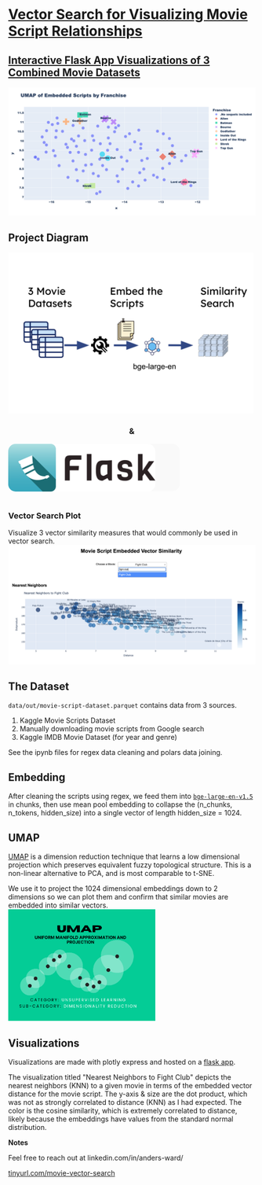 # [Vector Search for Visualizing Movie Script Relationships](https://tinyurl.com/movie-vector-search)
## [Interactive Flask App Visualizations of 3 Combined Movie Datasets](https://tinyurl.com/movie-vector-search)

![alt text](static/images/plot_0.png "UMAP of Embedded Scripts by Franchise")

## Project Diagram
<img src="static/images/Project-Diagram.png" alt="Project Diagram" width="500"/>

### <p style="text-align: center; 'font-size:8px'">&</p>

<div style="background-color: #f9f9f9; width: 350px; height: 96px; padding: 0; border-radius: 15px;">
  <div style="padding-right: 50px;">
    <img src="static/images/flask-horizontal.webp" alt="UMAP" width="300" style="border-radius: 15px;"/>
  </div>
</div>
<br />

### Vector Search Plot
Visualize 3 vector similarity measures that would commonly be used in vector search.
<img src="static/images/nearest-neighbors-fight-club.png" alt="Nearest Neighbors to Fight Club" width="1500" />

## The Dataset
`data/out/movie-script-dataset.parquet` contains data from 3 sources.
1) Kaggle Movie Scripts Dataset
2) Manually downloading movie scripts from Google search
3) Kaggle IMDB Movie Dataset (for year and genre)

See the ipynb files for regex data cleaning and polars data joining.

## Embedding
After cleaning the scripts using regex, we feed them into [`bge-large-en-v1.5`](https://huggingface.co/BAAI/bge-large-en)  in chunks, then use mean pool embedding to collapse the (n_chunks, n_tokens, hidden_size) into a single vector of length hidden_size = 1024.

## UMAP
[UMAP](https://umap-learn.readthedocs.io/en/latest/) is a dimension reduction technique that learns a low dimensional projection which preserves equivalent fuzzy topological structure. This is a non-linear alternative to PCA, and is most comparable to t-SNE.

We use it to project the 1024 dimensional embeddings down to 2 dimensions so we can plot them and confirm that similar movies are embedded into similar vectors.
<br />
<img src="static/images/umap-picture.png" alt="UMAP" width="300"/>


## Visualizations
Visualizations are made with plotly express and hosted on a [flask app](tinyurl.com/movie-vector-search). 

The visualization titled "Nearest Neighbors to Fight Club" depicts the nearest neighbors (KNN) to a given movie in terms of the embedded vector distance for the movie script. The y-axis & size are the dot product, which was not as strongly correlated to distance (KNN) as I had expected. The color is the cosine similarity, which is extremely correlated to distance, likely because the embeddings have values from the standard normal distribution.

**Notes**

Feel free to reach out at linkedin.com/in/anders-ward/

[tinyurl.com/movie-vector-search](tinyurl.com/movie-vector-search)
